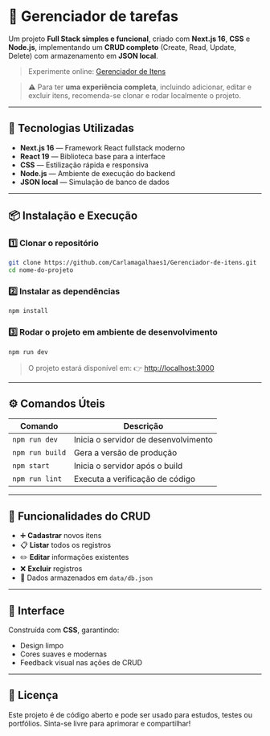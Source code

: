 # 🧩 Gerenciador de tarefas

Um projeto **Full Stack simples e funcional**, criado com **Next.js 16**, **CSS** e **Node.js**, implementando um **CRUD completo** (Create, Read, Update, Delete) com armazenamento em **JSON local**.

> Experimente online: [Gerenciador de Itens](https://gerenciador-de-itens.vercel.app/)

> ⚠️ Para ter **uma experiência completa**, incluindo adicionar, editar e excluir itens, recomenda-se clonar e rodar localmente o projeto.

---

## 🚀 Tecnologias Utilizadas

* **Next.js 16** — Framework React fullstack moderno
* **React 19** — Biblioteca base para a interface
* **CSS** — Estilização rápida e responsiva
* **Node.js** — Ambiente de execução do backend
* **JSON local** — Simulação de banco de dados

---

## 📦 Instalação e Execução

### 1️⃣ Clonar o repositório

```bash
git clone https://github.com/Carlamagalhaes1/Gerenciador-de-itens.git
cd nome-do-projeto
```

### 2️⃣ Instalar as dependências

```bash
npm install
```

### 3️⃣ Rodar o projeto em ambiente de desenvolvimento

```bash
npm run dev
```

> O projeto estará disponível em:
> 👉 [http://localhost:3000](http://localhost:3000)



---

## ⚙️ Comandos Úteis

| Comando         | Descrição                            |
| --------------- | ------------------------------------ |
| `npm run dev`   | Inicia o servidor de desenvolvimento |
| `npm run build` | Gera a versão de produção            |
| `npm start`     | Inicia o servidor após o build       |
| `npm run lint`  | Executa a verificação de código      |

---

## 🧮 Funcionalidades do CRUD

* ➕ **Cadastrar** novos itens
* 📋 **Listar** todos os registros
* ✏️ **Editar** informações existentes
* ❌ **Excluir** registros
* 💾 Dados armazenados em `data/db.json`

---

## 🎨 Interface

Construída com **CSS**, garantindo:

* Design limpo 
* Cores suaves e modernas
* Feedback visual nas ações de CRUD

---

## 📄 Licença

Este projeto é de código aberto e pode ser usado para estudos, testes ou portfólios.
Sinta-se livre para aprimorar e compartilhar!

